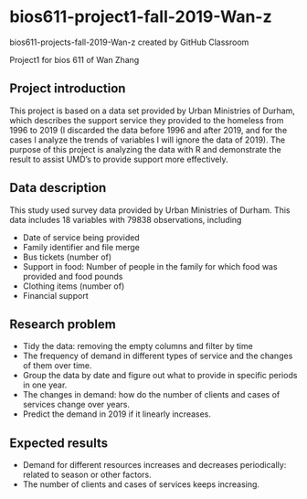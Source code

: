 # bios611-project1-fall-2019-Wan-z
bios611-projects-fall-2019-Wan-z created by GitHub Classroom

Project1 for bios 611 of Wan Zhang

## Project introduction

This project is based on a data set provided by Urban Ministries of Durham, which describes the support service they provided to the homeless from 1996 to 2019 (I discarded the data before 1996 and after 2019, and for the cases I analyze the trends of variables I will ignore the data of 2019). The purpose of this project is analyzing the data with R and demonstrate the result to assist UMD’s to provide support more effectively.

## Data description

This study used survey data provided by Urban Ministries of Durham. This data includes 18 variables with 79838 observations, including 
* Date of service being provided
* Family identifier and file merge
* Bus tickets (number of)
* Support in food: Number of people in the family for which food was provided and food pounds
* Clothing items (number of) 
* Financial support

## Research problem
* Tidy the data: removing the empty columns and filter by time
* The frequency of demand in different types of service and the changes of them over time.
* Group the data by date and figure out what to provide in specific periods in one year.
* The changes in demand: how do the number of clients and cases of services change over years.
* Predict the demand in 2019 if it linearly increases.


## Expected results

* Demand for different resources increases and decreases periodically: related to season or other factors.
* The number of clients and cases of services keeps increasing.

 
 



